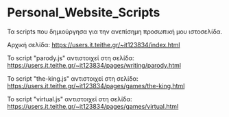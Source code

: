 # Personal_Website_Scripts
Τα scripts που δημιούργησα για την ανεπίσημη προσωπική μου ιστοσελίδα.

Αρχική σελίδα: https://users.it.teithe.gr/~it123834/index.html

Το script "parody.js" αντιστοιχεί στη σελίδα: https://users.it.teithe.gr/~it123834/pages/writing/parody.html

Το script "the-king.js" αντιστοιχεί στη σελίδα: https://users.it.teithe.gr/~it123834/pages/games/the-king.html

Το script "virtual.js" αντιστοιχεί στη σελίδα: https://users.it.teithe.gr/~it123834/pages/games/virtual.html
